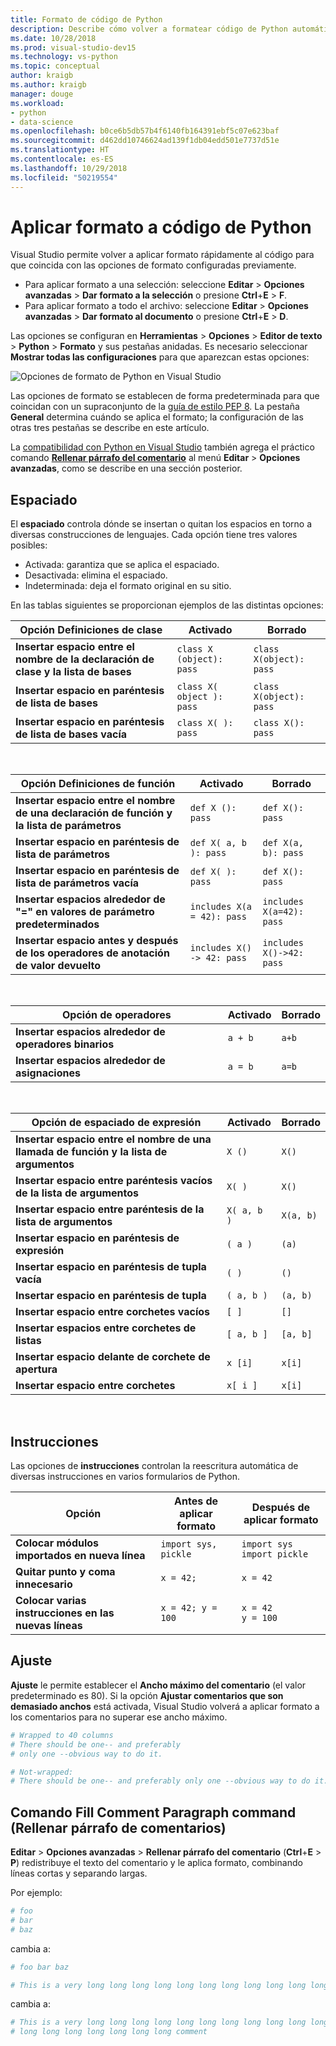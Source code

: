 ```yaml
---
title: Formato de código de Python
description: Describe cómo volver a formatear código de Python automáticamente en Visual Studio que incluya comentarios, instrucciones, ajuste y espaciado.
ms.date: 10/28/2018
ms.prod: visual-studio-dev15
ms.technology: vs-python
ms.topic: conceptual
author: kraigb
ms.author: kraigb
manager: douge
ms.workload:
- python
- data-science
ms.openlocfilehash: b0ce6b5db57b4f6140fb164391ebf5c07e623baf
ms.sourcegitcommit: d462dd10746624ad139f1db04edd501e7737d51e
ms.translationtype: HT
ms.contentlocale: es-ES
ms.lasthandoff: 10/29/2018
ms.locfileid: "50219554"
---
```

# <a name="format-python-code"></a>Aplicar formato a código de Python

Visual Studio permite volver a aplicar formato rápidamente al código para que coincida con las opciones de formato configuradas previamente.

- Para aplicar formato a una selección: seleccione **Editar** > **Opciones avanzadas** > **Dar formato a la selección** o presione **Ctrl**+**E** > **F**.
- Para aplicar formato a todo el archivo: seleccione **Editar** > **Opciones avanzadas** > **Dar formato al documento** o presione **Ctrl**+**E** > **D**.

Las opciones se configuran en **Herramientas** > **Opciones** > **Editor de texto** > **Python** > **Formato** y sus pestañas anidadas. Es necesario seleccionar **Mostrar todas las configuraciones** para que aparezcan estas opciones:

![Opciones de formato de Python en Visual Studio](media/options-editor-formatting.png)

Las opciones de formato se establecen de forma predeterminada para que coincidan con un supraconjunto de la [guía de estilo PEP 8](http://www.python.org/dev/peps/pep-0008/). La pestaña **General** determina cuándo se aplica el formato; la configuración de las otras tres pestañas se describe en este artículo.

La [compatibilidad con Python en Visual Studio](installing-python-support-in-visual-studio.md) también agrega el práctico comando [**Rellenar párrafo del comentario**](#fill-comment-paragraph-command) al menú **Editar** > **Opciones avanzadas**, como se describe en una sección posterior.

## <a name="spacing"></a>Espaciado

El **espaciado** controla dónde se insertan o quitan los espacios en torno a diversas construcciones de lenguajes. Cada opción tiene tres valores posibles:

- Activada: garantiza que se aplica el espaciado.
- Desactivada: elimina el espaciado.
- Indeterminada: deja el formato original en su sitio.

En las tablas siguientes se proporcionan ejemplos de las distintas opciones:

| Opción Definiciones de clase | Activado | Borrado |
| --- | --- | --- | 
| **Insertar espacio entre el nombre de la declaración de clase y la lista de bases** | `class X (object): pass` | `class X(object): pass` | 
| **Insertar espacio en paréntesis de lista de bases** | `class X( object ): pass` | `class X(object): pass` |
| **Insertar espacio en paréntesis de lista de bases vacía** | `class X( ): pass` | `class X(): pass` |

<br/>

| Opción Definiciones de función | Activado | Borrado |
| --- | --- | --- |
| **Insertar espacio entre el nombre de una declaración de función y la lista de parámetros** | `def X (): pass` | `def X(): pass` | 
| **Insertar espacio en paréntesis de lista de parámetros** | `def X( a, b ): pass` | `def X(a, b): pass` |
| **Insertar espacio en paréntesis de lista de parámetros vacía** | `def X( ): pass` | `def X(): pass` |
| **Insertar espacios alrededor de "=" en valores de parámetro predeterminados** | `includes X(a = 42): pass` | `includes X(a=42): pass` |
| **Insertar espacio antes y después de los operadores de anotación de valor devuelto** | `includes X() -> 42: pass` | `includes X()->42: pass` |

<br/>

| Opción de operadores | Activado | Borrado |
| --- | --- | --- |
| **Insertar espacios alrededor de operadores binarios** | `a + b` | `a+b` |
| **Insertar espacios alrededor de asignaciones** | `a = b` | `a=b` |

<br/>

| Opción de espaciado de expresión | Activado | Borrado |
| --- | --- | --- |
| **Insertar espacio entre el nombre de una llamada de función y la lista de argumentos** | `X ()` | `X()` |
| **Insertar espacio entre paréntesis vacíos de la lista de argumentos** | `X( )` | `X()` |
| **Insertar espacio entre paréntesis de la lista de argumentos** | `X( a, b )` | `X(a, b)` |
| **Insertar espacio en paréntesis de expresión** | `( a )` | `(a)` |
| **Insertar espacio en paréntesis de tupla vacía** | `( )` | `()` |
| **Insertar espacio en paréntesis de tupla** | `( a, b )` | `(a, b)` |
| **Insertar espacio entre corchetes vacíos** | `[ ]` | `[]` |
| **Insertar espacios entre corchetes de listas** | `[ a, b ]` | `[a, b]` |
| **Insertar espacio delante de corchete de apertura** | `x [i]` | `x[i]` |
| **Insertar espacio entre corchetes** | `x[ i ]` | `x[i]` |

<br/>

## <a name="statements"></a>Instrucciones

Las opciones de **instrucciones** controlan la reescritura automática de diversas instrucciones en varios formularios de Python.

| Opción | Antes de aplicar formato | Después de aplicar formato |
| --- | --- | --- |
| **Colocar módulos importados en nueva línea** | `import sys, pickle` | `import sys`<br/>`import pickle` |
| **Quitar punto y coma innecesario** | `x = 42;` | `x = 42` |
| **Colocar varias instrucciones en las nuevas líneas** | `x = 42; y = 100` | `x = 42`<br/>`y = 100` |

## <a name="wrapping"></a>Ajuste

**Ajuste** le permite establecer el **Ancho máximo del comentario** (el valor predeterminado es 80). Si la opción **Ajustar comentarios que son demasiado anchos** está activada, Visual Studio volverá a aplicar formato a los comentarios para no superar ese ancho máximo.

```python
# Wrapped to 40 columns
# There should be one-- and preferably
# only one --obvious way to do it.
```

```python
# Not-wrapped:
# There should be one-- and preferably only one --obvious way to do it.
```

## <a name="fill-comment-paragraph-command"></a>Comando Fill Comment Paragraph command (Rellenar párrafo de comentarios)

**Editar** > **Opciones avanzadas** > **Rellenar párrafo del comentario** (**Ctrl**+**E** > **P**) redistribuye el texto del comentario y le aplica formato, combinando líneas cortas y separando largas.

Por ejemplo:

```python
# foo
# bar
# baz
```

cambia a:

```python
# foo bar baz
```

```python
# This is a very long long long long long long long long long long long long long long long long long long long comment
```

cambia a:

```python
# This is a very long long long long long long long long long long long long
# long long long long long long long comment
```
